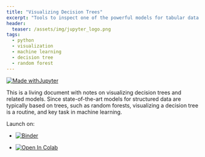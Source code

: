 ```yaml
---
title: "Visualizing Decision Trees"
excerpt: "Tools to inspect one of the powerful models for tabular data."
header:
  teaser: /assets/img/jupyter_logo.png
tags:
  - python
  - visualization
  - machine learning
  - decision tree
  - random forest
---
```


<!-- Enter details at https://mybinder.org/, then copy the badge below -->

[![Made withJupyter](https://img.shields.io/badge/Made%20with-Jupyter-orange?style=for-the-badge&logo=Jupyter)](https://jupyter.org/try)

This is a living document with notes on visualizing decision trees and related models.  Since state-of-the-art models for structured data are typically based on trees, such as random forests, visualizing a decision tree is a routine, and key task in machine learning.

Launch on:
* [![Binder](https://mybinder.org/badge_logo.svg)](https://mybinder.org/v2/gh/nathan-mahynski/nathan-mahynski.github.io/public?filepath=%2F_notes%2Fvisualizing_dt%2Fvisualizing_dt_notes.ipynb)

* [![Open In Colab](https://colab.research.google.com/assets/colab-badge.svg)](https://colab.research.google.com/github/nathan-mahynski/nathan-mahynski.github.io/blob/public/_notes/visualizing_dt/visualizing_dt_notes.ipynb)

